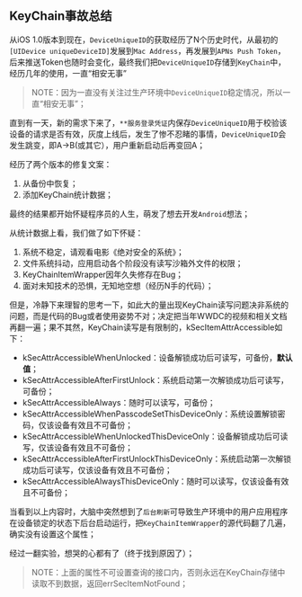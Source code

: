 ## KeyChain事故总结

从iOS 1.0版本到现在，`DeviceUniqueID`的获取经历了N个历史时代，从最初的`[UIDevice uniqueDeviceID]`发展到`Mac Address`，再发展到`APNs Push Token`，后来推送Token也随时会变化，最终我们把`DeviceUniqueID`存储到`KeyChain`中，经历几年的使用，一直“相安无事”

> NOTE：因为一直没有关注过生产环境中`DeviceUniqueID`稳定情况，所以一直“相安无事”；

直到有一天，新的需求下来了，`**服务登录凭证`内保存`DeviceUniqueID`用于校验该设备的请求是否有效，灰度上线后，发生了惨不忍睹的事情，`DeviceUniqueID`会发生跳变，即A->B(或其它），用户重新启动后再变回A；

经历了两个版本的修复文案：

1. 从备份中恢复；
2. 添加KeyChain统计数据；

最终的结果都开始怀疑程序员的人生，萌发了想去开发`Android`想法；

从统计数据上看，我们做了如下怀疑：

1. 系统不稳定，请观看电影《绝对安全的系统》；
2. 文件系统抖动，应用启动各个阶段没有读写沙箱外文件的权限；
3. KeyChainItemWrapper因年久失修存在Bug；
4. 面对未知技术的恐惧，无知地空想（经历N手的代码）；

但是，冷静下来理智的思考一下，如此大的量出现KeyChain读写问题决非系统的问题，而是代码的Bug或者使用姿势不对；决定把当年WWDC的视频和相关文档再翻一遍；果不其然，KeyChain读写是有限制的，kSecItemAttrAccessible如下：

- kSecAttrAccessibleWhenUnlocked：设备解锁成功后可读写，可备份，**默认值**；
- kSecAttrAccessibleAfterFirstUnlock：系统启动第一次解锁成功后可读写，可备份；
- kSecAttrAccessibleAlways：随时可以读写，可备份；
- kSecAttrAccessibleWhenPasscodeSetThisDeviceOnly：系统设置解锁密码，仅该设备有效且不可备份；
- kSecAttrAccessibleWhenUnlockedThisDeviceOnly：设备解锁成功后可读写，仅该设备有效且不可备份；
- kSecAttrAccessibleAfterFirstUnlockThisDeviceOnly：系统启动第一次解锁成功后可读写，仅该设备有效且不可备份；
- kSecAttrAccessibleAlwaysThisDeviceOnly：随时可以读写，仅该设备有效且不可备份；

当看到以上内容时，大脑中突然想到了`后台刷新`可导致生产环境中的用户应用程序在设备锁定的状态下后台启动运行，把`KeyChainItemWrapper`的源代码翻了几遍，确实没有设置这个属性；

经过一翻实验，想哭的心都有了（终于找到原因了）；

> NOTE：上面的属性不可设置查询的接口内，否则永远在KeyChain存储中读取不到数据，返回errSecItemNotFound；